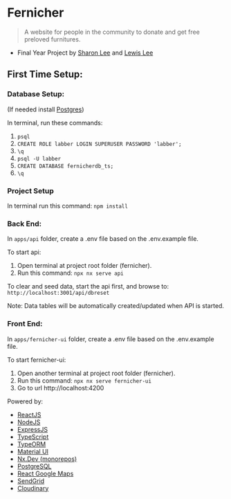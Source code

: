 # Fernicher

> A website for people in the community to donate and get free preloved furnitures.

- Final Year Project by [Sharon Lee](https://github.com/sharonshlee) and [Lewis Lee](https://github.com/rexiah23)

## First Time Setup:

### Database Setup:

(If needed install [Postgres](https://www.postgresql.org/))

In terminal, run these commands:

1. `psql`
2. `CREATE ROLE labber LOGIN SUPERUSER PASSWORD 'labber';`
3. `\q`
4. `psql -U labber`
5. `CREATE DATABASE fernicherdb_ts;`
6. `\q`

### Project Setup

In terminal run this command: `npm install`

### Back End:

In `apps/api` folder, create a .env file based on the .env.example file.

To start api:

1. Open terminal at project root folder (fernicher).
2. Run this command: `npx nx serve api`

To clear and seed data, start the api first, and browse to: `http://localhost:3001/api/dbreset`

Note: Data tables will be automatically created/updated when API is started.

### Front End:

In `apps/fernicher-ui` folder, create a .env file based on the .env.example file.

To start fernicher-ui:

1. Open another terminal at project root folder (fernicher).
2. Run this command: `npx nx serve fernicher-ui`
3. Go to url http://localhost:4200

Powered by:

- [ReactJS](https://reactjs.org/)
- [NodeJS](https://nodejs.org/)
- [ExpressJS](http://expressjs.com/)
- [TypeScript](https://www.typescriptlang.org/)
- [TypeORM](https://typeorm.io/)
- [Material UI](https://mui.com/)
- [Nx.Dev (monorepos)](https://nx.dev/)
- [PostgreSQL](https://www.postgresql.org/)
- [React Google Maps](https://www.npmjs.com/package/react-google-maps)
- [SendGrid](https://signup.sendgrid.com/)
- [Cloudinary](https://cloudinary.com/documentation/how_to_integrate_cloudinary)
